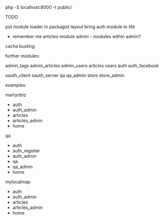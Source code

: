 php -S localhost:8000 -t public/

TODO

put module loader in packagist
layout
bring auth module to life
- remember me
articles module
admin - modules within admin?

cache busting


further modules:

admin_tags
admin_articles
admin_users
articles
users
auth
auth_facebook

oauth_client
oauth_server
qa
qa_admin
store
store_admin

examples:

martynbiz
* auth
* auth_admin
* articles
* articles_admin
* home

qa
* auth
* auth_register
* auth_admin
* qa
* qa_admin
* home

mylocalmap
* auth
* auth_admin
* articles
* articles_admin
* home
